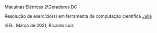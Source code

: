 Máquinas Elétricas 2\Geradores DC

Resolução de exercício(s) em ferramenta de computação científica [Julia](https://julialang.org/)






ISEL, Março de 2021, Ricardo Luís
